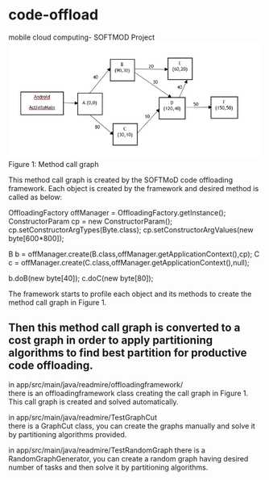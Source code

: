 # code-offload
mobile cloud computing- SOFTMOD Project
![](graph.JPG)
Figure 1: Method call graph

This method call graph is created by the SOFTMoD code offloading framework. 
Each object is created by the framework and desired method is called as below:

OffloadingFactory offManager = OffloadingFactory.getInstance();
ConstructorParam cp = new ConstructorParam();
cp.setConstructorArgTypes(Byte.class);
cp.setConstructorArgValues(new byte[600*800]);

B b = offManager.create(B.class,offManager.getApplicationContext(),cp);
C c = offManager.create(C.class,offManager.getApplicationContext(),null);

b.doB(new byte[40]);
c.doC(new byte[80]);


The framework starts to profile each object and its methods to create the method call graph in Figure 1.

Then this method call graph is converted to a cost graph in order to apply partitioning algorithms to find best partition for productive code offloading.
---

in app/src/main/java/readmire/offloadingframework/  
there is an offloadingframework class creating the call graph in Figure 1.
This call graph is created and solved automatically.

in app/src/main/java/readmire/TestGraphCut   
there is a GraphCut class, you can create the graphs manually and solve it by partitioning algorithms provided.

in app/src/main/java/readmire/TestRandomGraph 
there is a RandomGraphGenerator, you can create a random graph having desired number of tasks and then solve it by partitioning algorithms.

